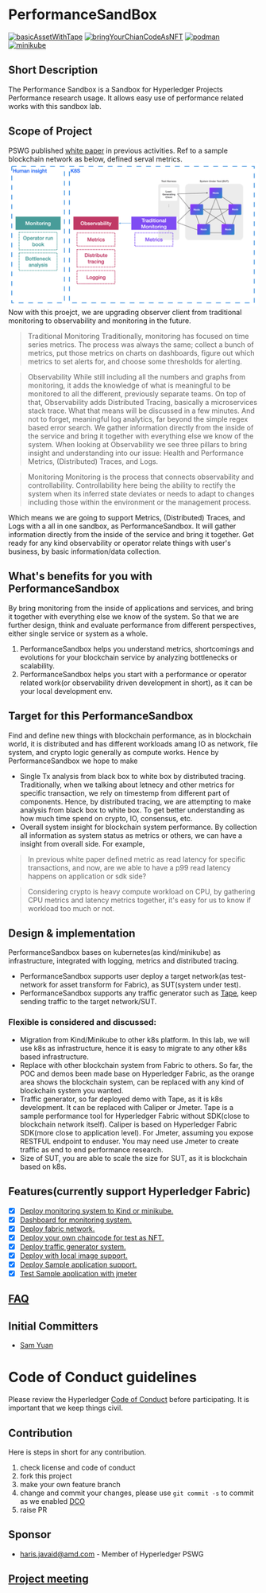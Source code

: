 # PerformanceSandBox

[![basicAssetWithTape](https://github.com/hyperledger-labs/PerformanceSandBox/actions/workflows/CI.yml/badge.svg)](https://github.com/hyperledger-labs/PerformanceSandBox/actions/workflows/CI.yml)
[![bringYourChianCodeAsNFT](https://github.com/hyperledger-labs/PerformanceSandBox/actions/workflows/NFTSample.yml/badge.svg)](https://github.com/hyperledger-labs/PerformanceSandBox/actions/workflows/NFTSample.yml)
[![podman](https://github.com/hyperledger-labs/PerformanceSandBox/actions/workflows/Podman.yml/badge.svg)](https://github.com/hyperledger-labs/PerformanceSandBox/actions/workflows/Podman.yml)
[![minikube](https://github.com/hyperledger-labs/PerformanceSandBox/actions/workflows/minikube.yml/badge.svg)](https://github.com/hyperledger-labs/PerformanceSandBox/actions/workflows/minikube.yml)

## Short Description
The Performance Sandbox is a Sandbox for Hyperledger Projects Performance research usage. It allows easy use of performance related works with this sandbox lab.

## Scope of Project
PSWG published [white paper](https://www.hyperledger.org/wp-content/uploads/2018/10/HL_Whitepaper_Metrics_PDFVersion.pdf) in previous activities. Ref to a sample blockchain network as below, defined serval metrics.
![What is Performance Sandbox](./docs/images/PerformanceSandBox(2022May).png "What is Perfomance Sandbox")
Now with this proejct, we are upgrading observer client from traditional monitoring to observability and monitoring in the future.

> Traditional Monitoring
Traditionally, monitoring has focused on time series metrics. The process was always the same; collect a bunch of metrics, put those metrics on charts on dashboards, figure out which metrics to set alerts for, and choose some thresholds for alerting.

> Observability
While still including all the numbers and graphs from monitoring, it adds the knowledge of what is meaningful to be monitored to all the different, previously separate teams. On top of that, Observability adds Distributed Tracing, basically a microservices stack trace. What that means will be discussed in a few minutes. And not to forget, meaningful log analytics, far beyond the simple regex based error search. We gather information directly from the inside of the service and bring it together with everything else we know of the system. When looking at Observability we see three pillars to bring insight and understanding into our issue: Health and Performance Metrics, (Distributed) Traces, and Logs.

> Monitoring
Monitoring is the process that connects observability and controllability. Controllability here being the ability to rectify the system when its inferred state deviates or needs to adapt to changes including those within the environment or the management process.

Which means we are going to support Metrics, (Distributed) Traces, and Logs with a all in one sandbox, as PerformanceSandbox. It will gather information directly from the inside of the service and bring it together. Get ready for any kind observability or operator relate things with user's business, by basic information/data collection.

## What's benefits for you with PerformanceSandbox
By bring monitoring from the inside of applications and
services, and bring it together with everything else we know of the system. So that we are further design, think and evaluate performance from different perspectives, either single service or system as a whole.
1. PerformanceSandbox helps you understand metrics, shortcomings and evolutions for your blockchain service by analyzing bottlenecks or scalability.
1. PerformanceSandbox helps you start with a performance or operator related work(or observability driven development in short), as it can be your local development env.

## Target for this PerformanceSandbox
Find and define new things with blockchain performance, as in blockchain world, it is distributed and has different workloads amang IO as network, file system, and crypto logic generally as compute works. Hence by PerformanceSandbox we hope to make
- Single Tx analysis from black box to white box by distributed tracing.
Traditionally, when we talking about letnecy and other metrics for specific transaction, we rely on timestemp from different part of components. Hence, by distributed tracing, we are attempting to make analysis from black box to white box. To get better understanding as how much time spend on crypto, IO, consensus, etc.
- Overall system insight for blockchain system performance. By collection all information as system status as metrics or others, we can have a insight from overall side. For example, 
> In previous white paper defined metric as read latency for specific transactions, and now, are we able to have a p99 read latency happens on application or sdk side?

> Considering crypto is heavy compute workload on CPU, by gathering CPU metrics and latency metrics together, it's easy for us to know if workload too much or not.

## Design & implementation
PerformanceSandbox bases on kubernetes(as kind/minikube) as infrastructure, integrated with logging, metrics and distributed tracing.
- PerformanceSandbox supports user deploy a target network(as test-network for asset transform for Fabric), as SUT(system under test).
- PerformanceSandbox supports any traffic generator such as [Tape](https://github.com/Hyperledger-TWGC/tape), keep sending traffic to the target network/SUT.

### Flexible is considered and discussed:
- Migration from Kind/Minikube to other k8s platform. In this lab, we will use k8s as infrastructure, hence it is easy to migrate to any other k8s based infrastructure.
- Replace with other blockchain system from Fabric to others. So far, the POC and demos been made base on Hyperledger Fabric, as the orange area shows the blockchain system, can be replaced with any kind of blockchain system you wanted.
- Traffic generator, so far deployed demo with Tape, as it is k8s development. It can be replaced with Caliper or Jmeter. Tape is a sample performance tool for Hyperledger Fabric without SDK(close to blockchain network itself). Caliper is based on Hyperledger Fabric SDK(more close to application level). For Jmeter, assuming you expose RESTFUL endpoint to enduser. You may need use Jmeter to create traffic as end to end performance research.
- Size of SUT, you are able to scale the size for SUT, as it is blockchain based on k8s.

## Features(currently support Hyperledger Fabric)
- [x] [Deploy monitoring system to Kind or minikube.](./docs/k8s.md)
- [x] [Dashboard for monitoring system.](./docs/dashboard.md)
- [x] [Deploy fabric network.](./docs/SUT.md)
- [x] [Deploy your own chaincode for test as NFT.](./docs/SUT.md)
- [x] [Deploy traffic generator system.](./docs/Traffic.md)
- [x] [Deploy with local image support.](./docs/SUT.md)
- [x] [Deploy Sample application support.](./docs/App.md)
- [x] [Test Sample application with jmeter](./docs/App.md)

## [FAQ](https://github.com/hyperledger-labs/PerformanceSandBox/wiki/FAQ)

## Initial Committers
- [Sam Yuan](https://github.com/SamYuan1990)

# Code of Conduct guidelines
Please review the Hyperledger [Code of
Conduct](https://wiki.hyperledger.org/community/hyperledger-project-code-of-conduct)
before participating. It is important that we keep things civil.

## Contribution
Here is steps in short for any contribution. 
1. check license and code of conduct
1. fork this project
1. make your own feature branch
1. change and commit your changes, please use `git commit -s` to commit as we enabled [DCO](https://probot.github.io/apps/dco/)
1. raise PR

## Sponsor
- haris.javaid@amd.com - Member of Hyperledger PSWG

## [Project meeting](https://wiki.hyperledger.org/display/PSWG/Performance+and+Scale+Working+Group)
